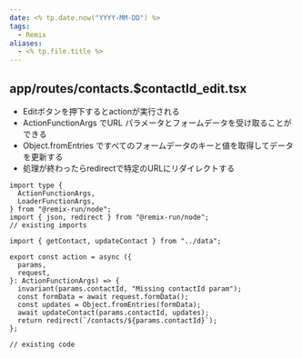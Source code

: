```yaml
---
date: <% tp.date.now("YYYY-MM-DD") %>
tags:
  - Remix
aliases:
  - <% tp.file.title %>
---
```

## app/routes/contacts.$contactId_edit.tsx

- Editボタンを押下するとactionが実行される
- ActionFunctionArgs でURL パラメータとフォームデータを受け取ることができる
- Object.fromEntries ですべてのフォームデータのキーと値を取得してデータを更新する
- 処理が終わったらredirectで特定のURLにリダイレクトする

```tsx
import type {
  ActionFunctionArgs,
  LoaderFunctionArgs,
} from "@remix-run/node";
import { json, redirect } from "@remix-run/node";
// existing imports

import { getContact, updateContact } from "../data";

export const action = async ({
  params,
  request,
}: ActionFunctionArgs) => {
  invariant(params.contactId, "Missing contactId param");
  const formData = await request.formData();
  const updates = Object.fromEntries(formData);
  await updateContact(params.contactId, updates);
  return redirect(`/contacts/${params.contactId}`);
};

// existing code
```
